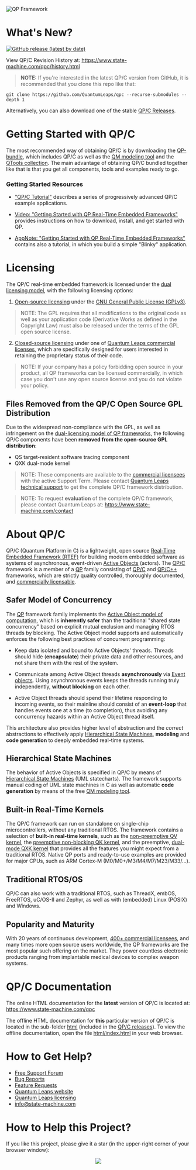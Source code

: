 ![QP Framework](https://www.state-machine.com/img/qp_banner.jpg)

# What's New?

[![GitHub release (latest by date)](https://img.shields.io/github/v/release/QuantumLeaps/qpc)](https://github.com/QuantumLeaps/qpc/releases/latest)

View QP/C Revision History at: https://www.state-machine.com/qpc/history.html

> **NOTE:** If you're interested in the latest QP/C version from GitHub,
it is recommended that you clone this repo like that:

```
git clone https://github.com/QuantumLeaps/qpc --recurse-submodules --depth 1
```

Alternatively, you can also download one of the stable
[QP/C Releases][QP-Rel].


# Getting Started with QP/C
The most recommended way of obtaining QP/C is by downloading the
[QP-bundle](https://www.state-machine.com/#Downloads), which includes QP/C
as well as the [QM modeling tool][QM] and the [QTools collection][QTools].
The main advantage of obtaining QP/C bundled together like that is
that you get all components, tools and examples ready to go.

### Getting Started Resources
- ["QP/C Tutorial"][Tutorial]
describes a series of progressively advanced QP/C example applications.

- [Video: "Getting Started with QP Real-Time Embedded Frameworks"][Video]
provides instructions on how to download, install, and get started with QP.

- [AppNote: "Getting Started with QP Real-Time Embedded Frameworks"][AN]
contains also a tutorial, in which you build a simple "Blinky" application.

# Licensing
The QP/C real-time embedded framework is licensed under the
[dual licensing model](https://www.state-machine.com/licensing), with
the following licensing options:

1. [Open-source licensing](https://www.state-machine.com/licensing#Open) under the
[GNU General Public License (GPLv3)](https://www.gnu.org/licenses/gpl-3.0.en.html).

> NOTE: The GPL requires that all modifications to the original code
as well as your application code (Derivative Works as defined in the
Copyright Law) must also be released under the terms of the GPL
open source license.

2. [Closed-source licensing](https://www.state-machine.com/licensing#Closed) under one of
[Quantum Leaps commercial licenses](https://www.state-machine.com/licensing#Commercial),
which are specifically designed for users interested in retaining the
proprietary status of their code.

> NOTE: If your company has a policy forbidding open source in your product,
all QP frameworks can be licensed commercially, in which case you don't use
any open source license and you do not violate your policy.

## Files Removed from the QP/C Open Source GPL Distribution
Due to the widespread non-compliance with the GPL, as well as infringement on the
[dual-licensing model of QP frameworks][Lic], the following QP/C components
have been **removed from the open-source GPL distribution**:
- QS target-resident software tracing component
- QXK dual-mode kernel

> NOTE: These components are available to the [commercial licensees][Cust] with
the active Support Term. Please contact [Quantum Leaps technical support][Sup]
to get the complete QP/C framework distribution.

> NOTE: To request **evaluation** of the complete QP/C framework, please contact
Quantum Leaps at: https://www.state-machine.com/contact

# About QP/C
QP/C (Quantum Platform in C) is a lightweight, open source
[Real-Time Embedded Framework (RTEF)][RTEF] for building modern embedded
software as systems of asynchronous, event-driven [Active Objects][Active]
(actors). The [QP/C] framework is a member of a [QP] family consisting of
[QP/C] and [QP/C++] frameworks, which are strictly quality controlled,
thoroughly documented, and [commercially licensable][Lic].

## Safer Model of Concurrency
The [QP] framework family implements the
[Active Object model of computation][AO_model], which is **inherently safer**
than the traditional "shared state concurrency" based on explicit mutual
exclusion and managing RTOS threads by blocking. The Active Object model
supports and automatically enforces the following best practices
of concurrent programming:

- Keep data isolated and bound to Active Objects' threads. Threads should
hide (**encapsulate**) their private data and other resources, and not
share them with the rest of the system.

- Communicate among Active Object threads **asynchronously** via [Event
objects][Event]. Using asynchronous events keeps the threads running truly
independently, **without blocking** on each other.

- Active Object threads should spend their lifetime responding to incoming
events, so their mainline should consist of an **event-loop** that handles
events one at a time (to completion), thus avoiding any concurrency hazards
within an Active Object thread itself.

This architecture also provides higher level of abstraction and the *correct*
abstractions to effectively apply [Hierarchical State Machines][HSM],
**modeling** and **code generation** to deeply embedded real-time systems.

## Hierarchical State Machines
The behavior of Active Objects is specified in QP/C by means of
[Hierarchical State Machines][HSM] (UML statecharts). The framework
supports manual coding of UML state machines in C as well as automatic
**code generation** by means of the free [QM modeling tool][QM].

## Built-in Real-Time Kernels
The QP/C framework can run on standalone on single-chip microcontrollers,
without any traditional RTOS. The framework contains a selection of
**built-in real-time kernels**, such as the [non-preemptive QV kernel][QV],
the [preemptive non-blocking QK kernel][QK], and the preemptive,
[dual-mode QXK kernel][QXK] that provides all the features you might expect
from a traditional RTOS. Native QP ports and ready-to-use examples are provided
for major CPUs, such as ARM Cortex-M (M0/M0+/M3/M4/M7/M23/M33/...).

## Traditional RTOS/OS
QP/C can also work with a traditional RTOS, such as ThreadX, embOS, FreeRTOS,
uC/OS-II and Zephyr, as well as with (embedded) Linux (POSIX) and Windows.

## Popularity and Maturity
With 20 years of continuous development, [400+ commercial licensees][Cust],
and many times more open source users worldwide, the QP frameworks are the
most popular such offering on the market. They power countless electronic
products ranging from implantable medical devices to complex weapon systems.


# QP/C Documentation
The online HTML documentation for the **latest** version of QP/C is located
at: https://www.state-machine.com/qpc

The offline HTML documentation for **this** particular version of QP/C
is located in the sub-folder [html](html) (included in the [QP/C releases][QP-Rel]).
To view the offline documentation, open the file [html/index.html](html/index.html)
in your web browser.


# How to Get Help?
- [Free Support Forum](https://sourceforge.net/p/qpc/discussion/668726)
- [Bug Reports](https://sourceforge.net/p/qpc/bugs/)
- [Feature Requests](https://sourceforge.net/p/qpc/feature-requests/)
- [Quantum Leaps website](https://www.state-machine.com)
- [Quantum Leaps licensing](https://www.state-machine.com/licensing)
- [info@state-machine.com](mailto:info@state-machine.com)


# How to Help this Project?
If you like this project, please give it a star (in the upper-right corner of your browser window):

<p align="center">
<img src="https://www.state-machine.com/img/github-star.jpg"/><br>
</p>

   [RTEF]:   <https://www.state-machine.com/rtef>
   [QP]:     <https://www.state-machine.com/products/qp>
   [QP/C]:   <https://github.com/QuantumLeaps/qpc>
   [QP/C++]: <https://github.com/QuantumLeaps/qpcpp>
   [QS/C]:   <https://www.state-machine.com/qpc/srs-qp_qs.html>
   [QV]:     <https://www.state-machine.com/qpc/srs-qp_qv.html>
   [QK]:     <https://www.state-machine.com/qpc/srs-qp_qk.html>
   [QXK]:    <https://www.state-machine.com/qpc/srs-qp_qxk.html>
   [QM]:     <https://github.com/QuantumLeaps/qm>
   [QTools]: <https://github.com/QuantumLeaps/qtools>
   [QP-Rel]: <https://github.com/QuantumLeaps/qpc/releases>
   [Active]: <https://www.state-machine.com/qpc/srs-qp_ao.html>
   [AO_model]: <https://www.state-machine.com/qpc/srs-qp_ao.html#srs-qp_ao-model>
   [Event]:  <https://www.state-machine.com/qpc/srs-qp_evt.html>
   [HSM]:    <https://www.state-machine.com/qpc/srs-qp_sm.html>
   [Lic]:    <https://www.state-machine.com/licensing>
   [Cust]:   <https://www.state-machine.com/customers>
   [Sup]:    <mailto:support@state-machine.com>
   [AN]:     <https://www.state-machine.com/doc/AN_Getting_Started_with_QP.pdf>
   [Tutorial]: <https://www.state-machine.com/qpc/gs_tut.html>
   [Video]:  <https://youtu.be/O7ER6_VqIH0>

